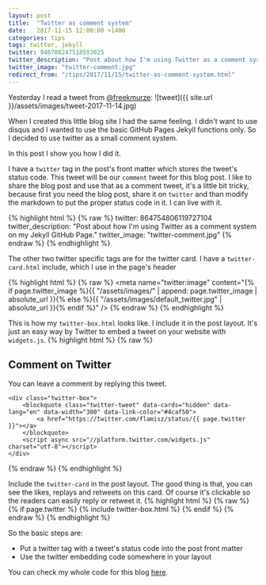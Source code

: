 ```yaml
---
layout: post
title:  "Twitter as comment system"
date:   2017-11-15 12:00:00 +1400
categories: tips
tags: twitter, jekyll
twitter: 948708247518593025
twitter_description: "Post about how I'm using Twitter as a comment system on my Jekyll GitHub Page."
twitter_image: "twitter-comment.jpg"
redirect_from: "/tips/2017/11/15/twitter-as-comment-system.html"
---
```


Yesterday I read a tweet from  [@freekmurze](https://twitter.com/freekmurze/status/930175357294141440):
![tweet]({{ site.url }}/assets/images/tweet-2017-11-14.jpg)

When I created this little blog site I had the same feeling. I didn't want to use disqus and I wanted to use the basic GitHub Pages Jekyll functions only. So I decided to use twitter as a small comment system.

In this post I show you how I did it.

<!--more-->

I have a `twitter` tag in the post's front matter which stores the tweet's status code. This tweet will be our `comment` tweet for this blog post. I like to share the blog post and use that as a comment tweet, it's a little bit tricky, because first you need the blog post, share it on `twitter` and than modify the markdown to put the proper status code in it. I can live with it.

{% highlight html %}
{% raw %}
twitter: 864754806119727104
twitter_description: "Post about how I'm using Twitter as a comment system on my Jekyll GitHub Page."
twitter_image: "twitter-comment.jpg"
{% endraw %}
{% endhighlight %}

The other two twitter specific tags are for the twitter card. I have a `twitter-card.html` include, which I use in the page's header

{% highlight html %}
{% raw %}
<meta name="twitter:card" content="summary_large_image" />
<meta name="twitter:site" content="{{ site.twitter_username }}" />
<meta name="twitter:title" content="{% if page.title %}{{ page.title | escape }}{% else %}{{ site.title | escape }}{% endif %}" />
<meta name="twitter:description" content="{% if page.twitter_description %}{{ page.twitter_description | escape }}{% else %}{{ site.description | escape }}{% endif %}" />
<meta name="twitter:image" content="{% if page.twitter_image %}{{ "/assets/images/" | append: page.twitter_image | absolute_url }}{% else %}{{ "/assets/images/default_twitter.jpg" | absolute_url }}{% endif %}" />
{% endraw %}
{% endhighlight %}

This is how my `twitter-box.html` looks like. I include it in the post layout. It's just an easy way by Twitter to embed a tweet on your website with `widgets.js`.
{% highlight html %}
{% raw %}
<div class="flex-container">
    <div class="comment">
        <h2>Comment on Twitter</h2>
        <p>You can leave a comment by replying this tweet.</p>
    </div>

    <div class="twitter-box">
        <blockquote class="twitter-tweet" data-cards="hidden" data-lang="en" data-width="380" data-link-color="#4caf50">
            <a href="https://twitter.com/flamisz/status/{{ page.twitter }}"></a>
        </blockquote>
        <script async src="//platform.twitter.com/widgets.js" charset="utf-8"></script>
    </div>
</div>
{% endraw %}
{% endhighlight %}

Include the `twitter-card` in the post layout. The good thing is that, you can see the likes, replays and retweets on this card. Of course it's clickable so the readers can easily reply or retweet it.
{% highlight html %}
{% raw %}
{% if page.twitter %}
    {% include twitter-box.html %}
{% endif %}
{% endraw %}
{% endhighlight %}

So the basic steps are:
* Put a twitter tag with a tweet's status code into the post front matter
* Use the twitter embedding code somewhere in your layout

You can check my whole code for this blog [here](https://github.com/flamisz/flamisz.github.io).
